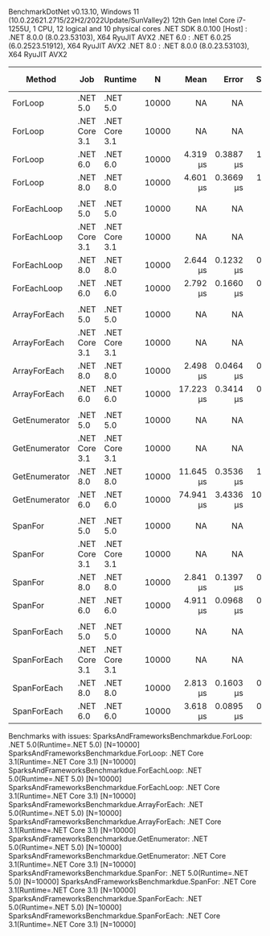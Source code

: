
BenchmarkDotNet v0.13.10, Windows 11 (10.0.22621.2715/22H2/2022Update/SunValley2)
12th Gen Intel Core i7-1255U, 1 CPU, 12 logical and 10 physical cores
.NET SDK 8.0.100
  [Host]   : .NET 8.0.0 (8.0.23.53103), X64 RyuJIT AVX2
  .NET 6.0 : .NET 6.0.25 (6.0.2523.51912), X64 RyuJIT AVX2
  .NET 8.0 : .NET 8.0.0 (8.0.23.53103), X64 RyuJIT AVX2


 Method        | Job           | Runtime       | N     | Mean      | Error     | StdDev     | Median    | Ratio | RatioSD | Rank | Allocated | Alloc Ratio |
-------------- |-------------- |-------------- |------ |----------:|----------:|-----------:|----------:|------:|--------:|-----:|----------:|------------:|
 ForLoop       | .NET 5.0      | .NET 5.0      | 10000 |        NA |        NA |         NA |        NA |     ? |       ? |    ? |        NA |           ? |
 ForLoop       | .NET Core 3.1 | .NET Core 3.1 | 10000 |        NA |        NA |         NA |        NA |     ? |       ? |    ? |        NA |           ? |
 ForLoop       | .NET 6.0      | .NET 6.0      | 10000 |  4.319 μs | 0.3887 μs |  1.1461 μs |  4.999 μs |     ? |       ? |    1 |         - |           ? |
 ForLoop       | .NET 8.0      | .NET 8.0      | 10000 |  4.601 μs | 0.3669 μs |  1.0704 μs |  5.009 μs |     ? |       ? |    1 |         - |           ? |
               |               |               |       |           |           |            |           |       |         |      |           |             |
 ForEachLoop   | .NET 5.0      | .NET 5.0      | 10000 |        NA |        NA |         NA |        NA |     ? |       ? |    ? |        NA |           ? |
 ForEachLoop   | .NET Core 3.1 | .NET Core 3.1 | 10000 |        NA |        NA |         NA |        NA |     ? |       ? |    ? |        NA |           ? |
 ForEachLoop   | .NET 8.0      | .NET 8.0      | 10000 |  2.644 μs | 0.1232 μs |  0.3634 μs |  2.489 μs |     ? |       ? |    1 |         - |           ? |
 ForEachLoop   | .NET 6.0      | .NET 6.0      | 10000 |  2.792 μs | 0.1660 μs |  0.4816 μs |  2.556 μs |     ? |       ? |    2 |         - |           ? |
               |               |               |       |           |           |            |           |       |         |      |           |             |
 ArrayForEach  | .NET 5.0      | .NET 5.0      | 10000 |        NA |        NA |         NA |        NA |     ? |       ? |    ? |        NA |           ? |
 ArrayForEach  | .NET Core 3.1 | .NET Core 3.1 | 10000 |        NA |        NA |         NA |        NA |     ? |       ? |    ? |        NA |           ? |
 ArrayForEach  | .NET 8.0      | .NET 8.0      | 10000 |  2.498 μs | 0.0464 μs |  0.1240 μs |  2.456 μs |     ? |       ? |    1 |         - |           ? |
 ArrayForEach  | .NET 6.0      | .NET 6.0      | 10000 | 17.223 μs | 0.3414 μs |  0.6819 μs | 17.386 μs |     ? |       ? |    2 |         - |           ? |
               |               |               |       |           |           |            |           |       |         |      |           |             |
 GetEnumerator | .NET 5.0      | .NET 5.0      | 10000 |        NA |        NA |         NA |        NA |     ? |       ? |    ? |        NA |           ? |
 GetEnumerator | .NET Core 3.1 | .NET Core 3.1 | 10000 |        NA |        NA |         NA |        NA |     ? |       ? |    ? |        NA |           ? |
 GetEnumerator | .NET 8.0      | .NET 8.0      | 10000 | 11.645 μs | 0.3536 μs |  1.0144 μs | 11.238 μs |     ? |       ? |    1 |      32 B |           ? |
 GetEnumerator | .NET 6.0      | .NET 6.0      | 10000 | 74.941 μs | 3.4336 μs | 10.0161 μs | 71.715 μs |     ? |       ? |    2 |      32 B |           ? |
               |               |               |       |           |           |            |           |       |         |      |           |             |
 SpanFor       | .NET 5.0      | .NET 5.0      | 10000 |        NA |        NA |         NA |        NA |     ? |       ? |    ? |        NA |           ? |
 SpanFor       | .NET Core 3.1 | .NET Core 3.1 | 10000 |        NA |        NA |         NA |        NA |     ? |       ? |    ? |        NA |           ? |
 SpanFor       | .NET 8.0      | .NET 8.0      | 10000 |  2.841 μs | 0.1397 μs |  0.4098 μs |  2.730 μs |     ? |       ? |    1 |         - |           ? |
 SpanFor       | .NET 6.0      | .NET 6.0      | 10000 |  4.911 μs | 0.0968 μs |  0.1292 μs |  4.880 μs |     ? |       ? |    2 |         - |           ? |
               |               |               |       |           |           |            |           |       |         |      |           |             |
 SpanForEach   | .NET 5.0      | .NET 5.0      | 10000 |        NA |        NA |         NA |        NA |     ? |       ? |    ? |        NA |           ? |
 SpanForEach   | .NET Core 3.1 | .NET Core 3.1 | 10000 |        NA |        NA |         NA |        NA |     ? |       ? |    ? |        NA |           ? |
 SpanForEach   | .NET 8.0      | .NET 8.0      | 10000 |  2.813 μs | 0.1603 μs |  0.4728 μs |  2.729 μs |     ? |       ? |    1 |         - |           ? |
 SpanForEach   | .NET 6.0      | .NET 6.0      | 10000 |  3.618 μs | 0.0895 μs |  0.2479 μs |  3.617 μs |     ? |       ? |    2 |         - |           ? |

Benchmarks with issues:
  SparksAndFrameworksBenchmarkdue.ForLoop: .NET 5.0(Runtime=.NET 5.0) [N=10000]
  SparksAndFrameworksBenchmarkdue.ForLoop: .NET Core 3.1(Runtime=.NET Core 3.1) [N=10000]
  SparksAndFrameworksBenchmarkdue.ForEachLoop: .NET 5.0(Runtime=.NET 5.0) [N=10000]
  SparksAndFrameworksBenchmarkdue.ForEachLoop: .NET Core 3.1(Runtime=.NET Core 3.1) [N=10000]
  SparksAndFrameworksBenchmarkdue.ArrayForEach: .NET 5.0(Runtime=.NET 5.0) [N=10000]
  SparksAndFrameworksBenchmarkdue.ArrayForEach: .NET Core 3.1(Runtime=.NET Core 3.1) [N=10000]
  SparksAndFrameworksBenchmarkdue.GetEnumerator: .NET 5.0(Runtime=.NET 5.0) [N=10000]
  SparksAndFrameworksBenchmarkdue.GetEnumerator: .NET Core 3.1(Runtime=.NET Core 3.1) [N=10000]
  SparksAndFrameworksBenchmarkdue.SpanFor: .NET 5.0(Runtime=.NET 5.0) [N=10000]
  SparksAndFrameworksBenchmarkdue.SpanFor: .NET Core 3.1(Runtime=.NET Core 3.1) [N=10000]
  SparksAndFrameworksBenchmarkdue.SpanForEach: .NET 5.0(Runtime=.NET 5.0) [N=10000]
  SparksAndFrameworksBenchmarkdue.SpanForEach: .NET Core 3.1(Runtime=.NET Core 3.1) [N=10000]
